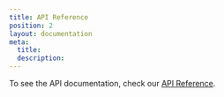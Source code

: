 ```yaml
---
title: API Reference
position: 2
layout: documentation
meta:
  title:
  description:
---
```


To see the API documentation, check our [API Reference](/developers/api/general-concepts). 